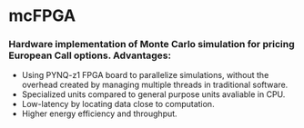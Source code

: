 # mcFPGA
### Hardware implementation of Monte Carlo simulation for pricing European Call options. Advantages:
 - Using PYNQ-z1 FPGA board to parallelize simulations, without the overhead created by managing multiple threads in traditional software.
 - Specialized units compared to general purpose units avaliable in CPU.
 - Low-latency by locating data close to computation.
 - Higher energy efficiency and throughput.
